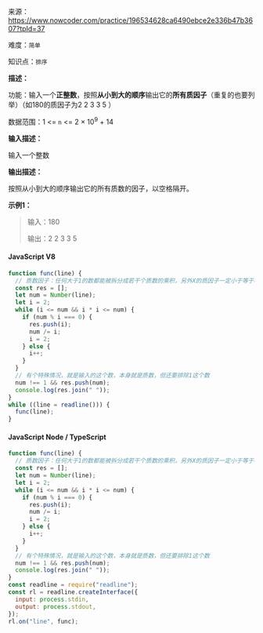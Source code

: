 来源：<https://www.nowcoder.com/practice/196534628ca6490ebce2e336b47b3607?tpId=37>

难度：`简单`

知识点：`排序`

**描述：**

功能：输入一个**正整数**，按照**从小到大的顺序**输出它的**所有质因子**（重复的也要列举）（如180的质因子为2 2 3 3 5 ）

数据范围：1 <= `n` <= 2 × 10<sup>9</sup> + 14

**输入描述：**

输入一个整数

**输出描述：**

按照从小到大的顺序输出它的所有质数的因子，以空格隔开。

**示例1：**

> 输入：180
>
> 输出：2 2 3 3 5

<!-- tabs:start -->

#### **JavaScript V8**

```javascript
function func(line) {
  // 质数因子：任何大于1的数都能被拆分成若干个质数的乘积，另外X的质因子一定小于等于根号X，即质因子的范围为2到√X
  const res = [];
  let num = Number(line);
  let i = 2;
  while (i <= num && i * i <= num) {
    if (num % i === 0) {
      res.push(i);
      num /= i;
      i = 2;
    } else {
      i++;
    }
  }
  // 有个特殊情况，就是输入的这个数，本身就是质数，但还要排除1这个数
  num !== 1 && res.push(num);
  console.log(res.join(" "));
}
while ((line = readline())) {
  func(line);
}
```

#### **JavaScript Node / TypeScript**

```javascript
function func(line) {
  // 质数因子：任何大于1的数都能被拆分成若干个质数的乘积，另外X的质因子一定小于等于根号X，即质因子的范围为2到√X
  const res = [];
  let num = Number(line);
  let i = 2;
  while (i <= num && i * i <= num) {
    if (num % i === 0) {
      res.push(i);
      num /= i;
      i = 2;
    } else {
      i++;
    }
  }
  // 有个特殊情况，就是输入的这个数，本身就是质数，但还要排除1这个数
  num !== 1 && res.push(num);
  console.log(res.join(" "));
}
const readline = require("readline");
const rl = readline.createInterface({
  input: process.stdin,
  output: process.stdout,
});
rl.on("line", func);
```

<!-- tabs:end -->

